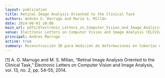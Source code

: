 ```yaml
---
layout: publication
title: Retinal Image Analysis Oriented to the Clinical Task
authors: Andrés G. Marrugo and María S. Millán
date: 2014-06-01 10:00
main_url: pdfs/Electronic_Letters_on_Computer_Vision_and_Image_Analysis_Marrugo_2014.pdf
venue: Electronic Letters on Computer Vision and Image Analysis (ELCVIA)
principal: Andres Marrugo
active: true
summary: Reconstrucción 3D para medición de deformaciones en tuberías de oleoductos con abolladuras.
---
```


[1]	A. G. Marrugo and M. S. Millan, “Retinal Image Analysis Oriented to the Clinical Task,” Electronic Letters on Computer Vision and Image Analysis, vol. 13, no. 2, pp. 54–55, 2014.